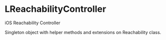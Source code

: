 LReachabilityController
=======================

iOS Reachability Controller

Singleton object with helper methods and extensions on Reachability class.
